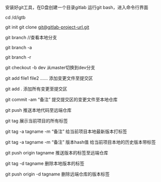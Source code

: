 安装好git工具，在D盘创建一个目录gitlab
运行git bash，进入命令行界面

cd /d/igtb

git init 
git clone git@gitlab-project-url.git

git branch
//查看本地分支

git branch -a

git branch -r

git checkout -b dev
从master切换到dev分支

git add file1 file2 ……
添加变更文件至提交区

git add .
添加所有变更至提交区

git commit -am “备注”
提交提交区的变更文件至本地仓库

git push
推送本地代码至远端仓库

git tag
展示当前项目的所有标签

git tag -a tagname -m “备注”
给当前项目本地最新版本打标签

git tag -a tagname -m “备注” 版本hash值
给当前项目本地的历史版本带标签

git push origin tagname
推送版本的标签至远端仓库

git tag -d tagname
删除本地版本的标签

git push origin -d tagname
删除远端仓库的版本标签
